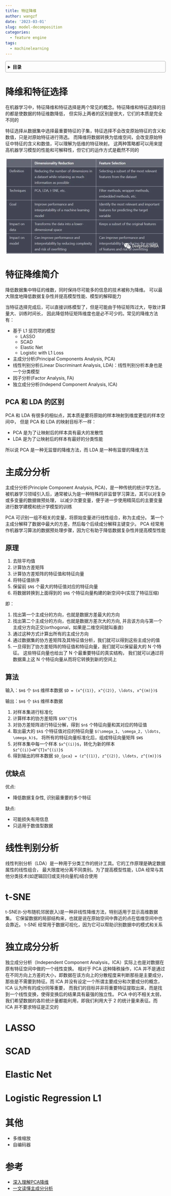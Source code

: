 ```yaml
---
title: 特征降维
author: wangzf
date: '2023-03-01'
slug: model-decomposition
categories:
  - feature engine
tags:
  - machinelearning
---
```


<style>
details {
    border: 1px solid #aaa;
    border-radius: 4px;
    padding: .5em .5em 0;
}
summary {
    font-weight: bold;
    margin: -.5em -.5em 0;
    padding: .5em;
}
details[open] {
    padding: .5em;
}
details[open] summary {
    border-bottom: 1px solid #aaa;
    margin-bottom: .5em;
}
img {
    pointer-events: none;
}
</style>

<details><summary>目录</summary><p>

- [降维和特征选择](#降维和特征选择)
- [特征降维简介](#特征降维简介)
  - [PCA 和 LDA 的区别](#pca-和-lda-的区别)
- [主成分分析](#主成分分析)
  - [原理](#原理)
  - [算法](#算法)
  - [优缺点](#优缺点)
- [线性判别分析](#线性判别分析)
- [t-SNE](#t-sne)
- [独立成分分析](#独立成分分析)
- [LASSO](#lasso)
- [SCAD](#scad)
- [Elastic Net](#elastic-net)
- [Logistic Regression L1](#logistic-regression-l1)
- [其他](#其他)
- [参考](#参考)
</p></details><p></p>

# 降维和特征选择

在机器学习中，特征降维和特征选择是两个常见的概念。特征降维和特征选择的目的都是使数据的特征维数降低，
但实际上两者的区别是很大，它们的本质是完全不同的

特征选择从数据集中选择最重要特征的子集，特征选择不会改变原始特征的含义和数值，只是对原始特征进行筛选。
而降维将数据转换为低维空间，会改变原始特征中特征的含义和数值，可以理解为低维的特征映射。
这两种策略都可以用来提高机器学习模型的性能和可解释性，但它们的运作方式是截然不同的

![img](images/dr_fs.png)

# 特征降维简介

降低数据集中特征的维数，同时保持尽可能多的信息的技术被称为降维。
可以最大限度地降低数据复杂性并提高模型性能、模型的解释能力

当特征选择完成后，可以直接训练模型了，但是可能由于特征矩阵过大，导致计算量大、训练时间长，
因此降低特征矩阵维度也是必不可少的。常见的降维方法有：

* 基于 L1 惩罚项的模型
    - LASSO
    - SCAD
    - Elastic Net
    - Logistic with L1 Loss
* 主成分分析(Principal Components Analysis, PCA)
* 线性判别分析(Linear Discriminant Analysis, LDA)：线性判别分析本身也是一个分类模型
* 因子分析(Factor Analysis, FA)
* 独立成分分析(Independ Component Analysis, ICA)

## PCA 和 LDA 的区别

PCA 和 LDA 有很多的相似点，其本质是要将原始的样本映射到维度更低的样本空间中，
但是 PCA 和 LDA 的映射目标不一样：

* PCA 是为了让映射后的样本具有最大的发散性
* LDA 是为了让映射后的样本有最好的分类性能
 
所以说 PCA 是一种无监督的降维方法，而 LDA 是一种有监督的降维方法

# 主成分分析

主成分分析(Principle Component Analysis, PCA)，是一种传统的统计学方法，
被机器学习领域引入后，通常被认为是一种特殊的非监督学习算法，其可以对复杂或多变量的数据做预处理，
以减少次要变量，便于进一步使用精简后的主要变量进行数学建模和统计学模型的训练

PCA 可识别一组不相关的变量，将原始变量进行线性组合，称为主成分。
第一个主成分解释了数据中最大的方差，然后每个后续成分解释主键变少。
PCA 经常用作机器学习算法的数据预处理步骤，因为它有助于降低数据复杂性并提高模型性能

## 原理

1. 去除平均值
2. 计算协方差矩阵
3. 计算协方差矩阵的特征值和特征向量
4. 将特征值排序
5. 保留前 `$N$` 个最大的特征值对应的特征向量
6. 将数据转换到上面得到的 `$N$` 个特征向量构建的新空间中(实现了特征压缩)

即：

1. 找出第一个主成分的方向，也就是数据方差最大的方向
2. 找出第二个主成分的方向，也就是数据方差次大的方向, 
   并且该方向与第一个主成分方向正交(orthogonal，如果是二维空间就叫垂直)
3. 通过这种方式计算出所有的主成分方向
4. 通过数据集的协方差矩阵及其特征值分析，我们就可以得到这些主成分的值
5. 一旦得到了协方差矩阵的特征值和特征向量，我们就可以保留最大的 N 个特征。
   这些特征向量也给出了 N 个最重要特征的真实结构，
   我们就可以通过将数据乘上这 N 个特征向量从而将它转换到新的空间上 

## 算法

输入：`$m$` 个 `$n$` 维样本数据 `$D = (x^{(1)}, x^{(2)}, \ldots, x^{(m)})$`

输出：`$m$` 个 `$k$` 维样本数据

1. 对样本集进行标准化
2. 计算样本的协方差矩阵 `$XX^{T}$`
3. 对协方差矩阵进行特征分解，得到 `$n$` 个特征向量和其对应的特征值
4. 取出最大的 `$k$` 个特征值对应的特征向量 `$(\omega_1, \omega_2, \ldots, \omega_k)$`，
   将所有的特征向量标准化后，组成特征向量矩阵 `$W$`
5. 对样本集中每一个样本 `$x^{(i)}$`，转化为新的样本 `$z^{(i)}=W^{T}x^{(i)}$`
6. 得到输出的样本数据 `$D_{pca} = (z^{(1)}, z^{(2)}, \ldots, z^{(m)})$`

## 优缺点

优点: 

* 降低数据复杂性, 识别最重要的多个特征

缺点: 

* 可能损失有用信息
* 只适用于数值型数据

# 线性判别分析

线性判别分析（LDA）是一种用于分类工作的统计工具。它的工作原理是确定数据属性的线性组合，
最大限度地分离不同类别。为了提高模型性能，LDA 经常与其他分类技术(如逻辑回归或支持向量机)结合使用

# t-SNE

t-SNE(t-分布随机邻居嵌入)是一种非线性降维方法，特别适用于显示高维数据集。
它保留数据的局部结构来，也就是说在原始空间中靠近的点在低维空间中也会靠近。
t-SNE 经常用于数据可视化，因为它可以帮助识别数据中的模式和关系

# 独立成分分析

独立成分分析（Independent Component Analysis，ICA）实际上也是对数据在原有特征空间中做的一个线性变换。
相对于 PCA 这种降秩操作，ICA 并不是通过在不同方向上方差的大小，即数据在该方向上的分散程度来判断那些是主要成分，
那些是不需要到特征。而 ICA 并没有设定一个所谓主要成分和次要成分的概念，ICA 认为所有的成分同等重要，
而我们的目标并非将重要特征提取出来，而是找到一个线性变换，使得变换后的结果具有最强的独立性。
PCA 中的不相关太弱，我们希望数据的各阶统计量都能利用，即我们利用大于 2 的统计量来表征。而 ICA 并不要求特征是正交的

# LASSO

# SCAD

# Elastic Net

# Logistic Regression L1

# 其他

* 多维缩放
* 自编码器

# 参考

* [深入理解PCA降维](https://mp.weixin.qq.com/s/uAlBtGTmtBSjcnp9bWQr5Q)
* [一文读懂主成分分析](https://mp.weixin.qq.com/s?__biz=MjM5MjAxMDM4MA==&mid=2651890105&idx=1&sn=3c425c538dacd67b1732948c5c015b46&scene=21#wechat_redirect)
